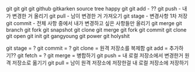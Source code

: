 git git git git github gitkarken source tree happy git
git add - ??
git push - 내가 변경한 거 올리기
git pull - 남이 변경한 거 가져오기
git stage - 변경사항 1차 저장
git commit - 전체 사항 중에서 내가 변경하고 싶은 사항들만 올리기
git merge
git branch
git fork
git snapshot
git clone
git merge
git fork
git commit
git clone 
git open
git init
git gangyoung
git power
git holyshit

git stage = ?
git commit = ?
git clone = 원격 저장소를 복제함
git add =  추가하기??
git fetch = ?
git merge = 병합하기
git push = 내 로컬 저장소에서 변경한거 원격 저장소로 옮기기 
git pull = 남이 원격 저장소에 저장한걸 내 로컬 저장소에 저장하기
